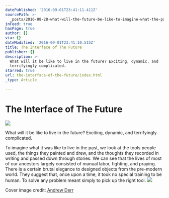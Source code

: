 ```yaml
---
datePublished: '2016-09-01T23:41:11.411Z'
sourcePath: >-
  _posts/2016-08-28-what-will-the-future-be-like-to-imagine-what-the-past-was-l.md
inFeed: true
hasPage: true
author: []
via: {}
dateModified: '2016-09-01T23:41:10.515Z'
title: The Interface of The Future
publisher: {}
description: >-
  What will it be like to live in the future? Exciting, dynamic, and
  terrifyingly complicated.
starred: true
url: the-interface-of-the-future/index.html
_type: Article

---
```

# The Interface of The Future
![](https://the-grid-user-content.s3-us-west-2.amazonaws.com/f0b1fab8-1462-488a-ad34-a597d43a7ed9.png)

What will it be like to live in the future? Exciting, dynamic, and terrifyingly complicated.

To imagine what it was like to live in the past, we look at the tools people used, the things they painted and drew, and the thoughts they recorded in writing and passed down through stories. We can see that the lives of most of our ancestors largely consisted of manual labor, fighting, and praying. There is a certain brutal elegance to designed objects from the pre-modern world. They suggest that, once upon a time, it took no special training to be human. To solve any problem meant simply to pick up the right tool.
![](https://the-grid-user-content.s3-us-west-2.amazonaws.com/0a0d409a-e665-40ae-ac22-5a55d72e7f7d.png)

Cover image credit: [Andrew Derr][0]

[0]: https://www.behance.net/gallery/26553993/HUD-Elements-futuristic-user-interface-templates "Andrew Derr"